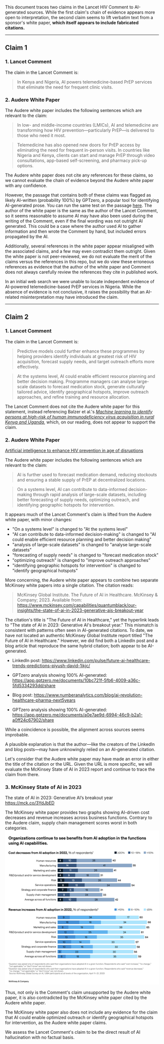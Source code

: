 This document traces two claims in the Lancet HIV Comment to AI-generated sources. While the first claim's chain of evidence appears more open to interpretation, the second claim seems to lift verbatim text from a sponsor's white paper, **which itself appears to include fabricated citations.**

---

## Claim 1

### 1. Lancet Comment
The claim in the Lancet Comment is:
> In Kenya and Nigeria, AI powers telemedicine-based PrEP services that eliminate the need for frequent clinic visits.

### 2. Audere White Paper
The Audere white paper includes the following sentences which are relevant to the claim:

> In low- and middle-income countries (LMICs), AI and telemedicine are transforming how HIV prevention—particularly PrEP—is delivered to those who need it most.

> Telemedicine has also opened new doors for PrEP access by eliminating the need for frequent in-person visits. In countries like Nigeria and Kenya, clients can start and manage PrEP through video consultations, app-based self-screening, and pharmacy pick-up options.

The Audere white paper does not cite any references for these claims, so we cannot evaluate the chain of evidence beyond the Audere white paper with any confidence.

However, the passage that contains both of these claims was flagged as likely AI-written (probability 100%) by GPTzero, a popular tool for identifying AI-generated prose. You can run the same test on the passage [here](https://app.gptzero.me/documents/90b7593e-7f65-4db7-9883-49f4ba3d059a/share). The author of the white paper is the same as the author of the Lancet Comment, so it seems reasonable to assume AI may have also been used during the writing of the Comment, even if the final wording was not outright AI generated. This could be a case where the author used AI to gather information and then wrote the Comment by hand, but included errors propagated by the AI.

Additionally, several references in the white paper appear misaligned with the associated claims, and a few may even contradict them outright. Given the white paper is not peer-reviewed, we do not evaluate the merit of the claims versus the references in this repo, but we do view these erroneous references as evidence that the author of the white paper and Comment does not always carefully review the references they cite in published work.

In an initial web search we were unable to locate independent evidence of AI-powered telemedicine-based PrEP services in Nigeria. While the absence of evidence is not conclusive, it raises the possibility that an AI-related misinterpretation may have introduced the claim.

---

## Claim 2

### 1. Lancet Comment
The claim in the Lancet Comment is:
> Predictive models could further enhance these programmes by helping providers identify individuals at greatest risk of HIV acquisition, forecast supply needs, and target outreach efforts more effectively.

> At the systems level, AI could enable efficient resource planning and better decision making. Programme managers can analyse large-scale datasets to forecast medication stock, generate culturally tailored advice, identify geographical hotspots, improve outreach approaches, and refine training and resource allocation.

The Lancet Comment does not cite the Audere white paper for this statement, instead referencing Balzer et al.'s [*Machine learning to identify persons at high-risk of human immunodeficiency virus acquisition in rural Kenya and Uganda*](../source_materials/ciz1096.pdf), which, on our reading, does not appear to support the claim.

### 2. Audere White Paper
[Artificial intelligence to enhance HIV prevention in age of disruptions](https://static1.squarespace.com/static/64ff6a6dd00b77132a60f99b/t/681ccce37331774ae0b52d42/1746717923752/Leveraging+AI+to+enhance+HIV+prevention.pdf)

The Audere white paper includes the following sentences which are relevant to the claim:

> AI is further used to forecast medication demand, reducing stockouts and ensuring a stable supply of PrEP at decentralized locations.

> On a systems level, AI can contribute to data-informed decision-making through rapid analysis of large-scale datasets, including better forecasting of supply needs, optimizing outreach, and identifying geographic hotspots for intervention. 

It appears much of the Lancet Comment's claim is lifted from the Audere white paper, with minor changes:
- "On a systems level" is changed to "At the systems level"
- "AI can contribute to data-informed decision-making" is changed to "AI could enable efficient resource planning and better decision making"
- "analysis of large-scale datasets" is changed to "analyse large-scale datasets"
- "forecasting of supply needs" is changed to "forecast medication stock"
- "optimizing outreach" is changed to "improve outreach approaches"
- "identifying geographic hotspots for intervention" is changed to "identify geographical hotspots"

More concerning, the Audere white paper appears to combine two separate McKinsey white papers into a single citation. The citation reads:
> McKinsey Global Institute. The Future of AI in Healthcare. McKinsey & Company; 2023. Available from: https://www.mckinsey.com/capabilities/quantumblack/our-insights/the-state-of-ai-in-2023-generative-ais-breakout-year

The citation's title is "The Future of AI in Healthcare," yet the hyperlink leads to "The state of AI in 2023: Generative AI's breakout year." This mismatch is consistent with patterns often seen in AI-generated citations. To date, we have not located an authentic McKinsey Global Institute report titled "The Future of AI in Healthcare." However, we did find both a LinkedIn post and a blog article that reproduce the same hybrid citation; both appear to be AI-generated.

- LinkedIn post: https://www.linkedin.com/pulse/future-ai-healthcare-trends-predictions-piyush-david-1ikjc/
- GPTzero analysis showing 100% AI-generated: https://app.gptzero.me/documents/10bc721f-5fb6-4009-a36c-5fd5334293dd/share

- Blog post: https://www.numberanalytics.com/blog/ai-revolution-healthcare-pharma-next5years
- GPTzero analysis showing 100% AI-generated: https://app.gptzero.me/documents/a0e7ae9d-6994-46c9-b2a1-a0ff24c67902/share

While a coincidence is possible, the alignment across sources seems improbable.

A plausible explanation is that the author—like the creators of the LinkedIn and blog posts—may have unknowingly relied on an AI-generated citation.

Let's consider that the Audere white paper may have made an error in either the title of the citation or the URL. Given the URL is more specific, we will evaluate the McKinsey State of AI in 2023 report and continue to trace the claim from there.

### 3. McKinsey State of AI in 2023
The state of AI in 2023: Generative AI’s breakout year https://mck.co/3YdJbED

The McKinsey white paper provides two graphs showing AI-driven cost decreases and revenue increases across business functions. Contrary to the Audere claim, supply chain management scores worst in both categories. ![McKinsey AI value by function](../source_materials/McKinsey-screenshot.png)

Thus, not only is the Comment's claim unsupported by the Audere white paper, it is also contradicted by the McKinsey white paper cited by the Audere white paper.

The McKinsey white paper also does not include any evidence for the claim that AI could enable optimized outreach or identify geographical hotspots for intervention, as the Audere white paper claims.

We assess the Lancet Comment's claim to be the direct result of AI hallucination with no factual basis.